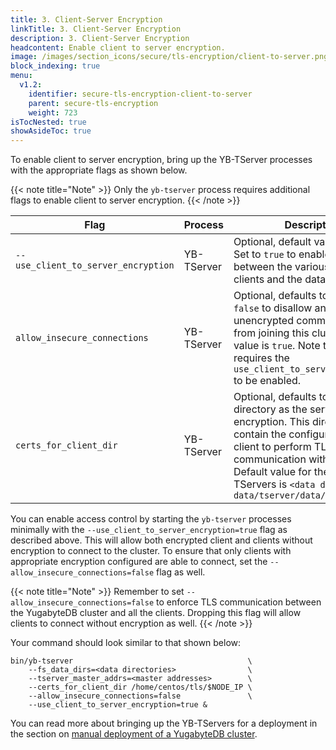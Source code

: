 ```yaml
---
title: 3. Client-Server Encryption
linkTitle: 3. Client-Server Encryption
description: 3. Client-Server Encryption
headcontent: Enable client to server encryption.
image: /images/section_icons/secure/tls-encryption/client-to-server.png
block_indexing: true
menu:
  v1.2:
    identifier: secure-tls-encryption-client-to-server
    parent: secure-tls-encryption
    weight: 723
isTocNested: true
showAsideToc: true
---
```


To enable client to server encryption, bring up the YB-TServer processes with the appropriate flags as shown below.

{{< note title="Note" >}}
Only the `yb-tserver` process requires additional flags to enable client to server encryption.
{{< /note >}}

Flag                                 | Process    | Description                  |
-------------------------------------|--------------------------|------------------------------|
`--use_client_to_server_encryption`  | YB-TServer | Optional, default value is `false`. Set to `true` to enable encryption between the various YugabyteDB clients and the database cluster. |
`allow_insecure_connections`         | YB-TServer | Optional, defaults to `true`. Set to `false` to disallow any client with unencrypted communication from joining this cluster. Default value is `true`. Note that this flag requires the `use_client_to_server_encryption` to be enabled. |
`certs_for_client_dir`               | YB-TServer | Optional, defaults to the same directory as the server to server encryption. This directory should contain the configuration for the client to perform TLS communication with the cluster. Default value for the YB-TServers is `<data drive>/yb-data/tserver/data/certs`  |

You can enable access control by starting the `yb-tserver` processes minimally with the `--use_client_to_server_encryption=true` flag as described above. This will allow both encrypted client and clients without encryption to connect to the cluster. To ensure that only clients with appropriate encryption configured are able to connect, set the `--allow_insecure_connections=false` flag as well.

{{< note title="Note" >}}
Remember to set `--allow_insecure_connections=false` to enforce TLS communication between the YugabyteDB cluster and all the clients. Dropping this flag will allow clients to connect without encryption as well.
{{< /note >}}

Your command should look similar to that shown below:

```
bin/yb-tserver                                       \
    --fs_data_dirs=<data directories>                \
    --tserver_master_addrs=<master addresses>        \
    --certs_for_client_dir /home/centos/tls/$NODE_IP \
    --allow_insecure_connections=false               \
    --use_client_to_server_encryption=true &
```


You can read more about bringing up the YB-TServers for a deployment in the section on [manual deployment of a YugabyteDB cluster](../../../deploy/manual-deployment/start-tservers/).
